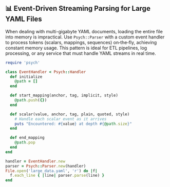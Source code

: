 ## 📊 Event-Driven Streaming Parsing for Large YAML Files

When dealing with multi-gigabyte YAML documents, loading the entire file into memory is impractical. Use `Psych::Parser` with a custom event handler to process tokens (scalars, mappings, sequences) on‑the‑fly, achieving constant memory usage. This pattern is ideal for ETL pipelines, log processing, or any service that must handle YAML streams in real time.

```ruby
require 'psych'

class EventHandler < Psych::Handler
  def initialize
    @path = []
  end

  def start_mapping(anchor, tag, implicit, style)
    @path.push({})
  end

  def scalar(value, anchor, tag, plain, quoted, style)
    # Handle each scalar event as it arrives
    puts "Encountered: #{value} at depth #{@path.size}"
  end

  def end_mapping
    @path.pop
  end
end

handler = EventHandler.new
parser = Psych::Parser.new(handler)
File.open('large_data.yaml', 'r') do |f|
  f.each_line { |line| parser.parse(line) }
end
```